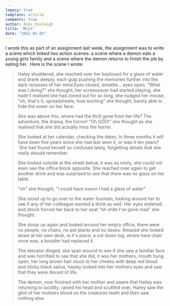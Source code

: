 ```yaml
---
legacy: true 
template: article 
comments: true 
author: Alex Foxleigh
title: "Mist"
date: "2012-02-03"
---
```


I wrote this as part of an assignment last week, the assignment was to write a scene which linked two action scenes: a scene where a demon eats a young girls family and a scene where the demon returns to finish the job by eating her.  Here is the scene I wrote:

> Haley shuddered, she reached over her keyboard for a glass of water and drank deeply, each gulp pushing the memories further into the dark recesses of her mind.Eyes closed, breathe... eyes open. "What was I doing?" she thought, her screensaver had started playing, she hadn't realised she had zoned out for so long, she nudged her mouse, "oh, that's it, spreadsheets, how exciting" she thought, barely able to hide the sneer on her face.
> 
> She was above this, where had the thrill gone from her life? The adventure, the drama, the horror! "Oh GOD!" she thought as she realised that she did actually miss the horror.
> 
> She looked at her calendar, checking the dates, In three months it will have been five years since she had last seen it, or was it ten years?  She had found herself so confused lately, forgetting details that she really should remember.
> 
> She looked outside at the street below, it was so misty, she could not even see the office block opposite. She reached over again to get another drink and was surprised to see that there was no glass on her table.
> 
> "oh" she thought, "i could have sworn I had a glass of water"
> 
> She stood up to go over to the water fountain, looking around her to see if any of her colleague wanted a drink as well. Her eyes widened and shock forced her back to her seat "oh shite I've gone mad" she thought.
> 
> She stoop up again and looked around her empty office, there were no people, no chairs, no pot plants and no desks. Amazed she looked down at her own desk, in it's place, a cut down log, where here chair once was, a boulder had replaced it.
> 
> The elevator dinged, she span around to see if she saw a familiar face and was horrified to see that she did, it was her mothers, mouth hung open, her long brown hair stuck to her cheeks with deep red blood and sticky black saliva, hayley looked into her mothers eyes and saw that they were devoid of life.
> 
> The demon, now finished with her mother and aware that Hailey was returning to lucidity, raised his head and scuttled over, Hailey saw the glint of her mothers blood on the creatures teeth and then saw nothing else.
